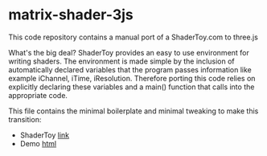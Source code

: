 # matrix-shader-3js

This code repository contains a manual port of a ShaderToy.com to three.js
  
What's the big deal? ShaderToy provides an easy to use environment for writing shaders. The
environment is made simple by the inclusion of automatically declared variables that the
program passes information like example iChannel, iTime, iResolution. Therefore porting this
code relies on explicitly declaring these variables and a main() function that calls into
the appropriate code.
  
This file contains the minimal boilerplate and minimal tweaking to make this transition:

  * ShaderToy [link](https://www.shadertoy.com/view/ldccW4)
  * Demo [html](https://zackees.github.io/matrix-shader-3js/)

  

